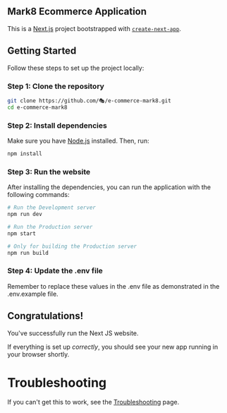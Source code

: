 ## Mark8 Ecommerce Application

This is a [Next.js](https://nextjs.org/) project bootstrapped with [`create-next-app`](https://github.com/vercel/next.js/tree/canary/packages/create-next-app).

## Getting Started

Follow these steps to set up the project locally:

### Step 1: Clone the repository

```sh
git clone https://github.com/🎭/e-commerce-mark8.git
cd e-commerce-mark8
```

### Step 2: Install dependencies

Make sure you have [Node.js](https://nodejs.org/) installed. Then, run:

```sh
npm install
```

### Step 3: Run the website

After installing the dependencies, you can run the application with the following commands:

```bash
# Run the Development server
npm run dev

# Run the Production server
npm start

# Only for building the Production server
npm run build
```

### Step 4: Update the .env file

Remember to replace these values in the .env file as demonstrated in the .env.example file.

## Congratulations!

You've successfully run the Next JS website.

If everything is set up _correctly_, you should see your new app running in your browser shortly.

# Troubleshooting

If you can't get this to work, see the [Troubleshooting](https://nextjs.org/docs/pages/building-your-application/configuring/debugging) page.
